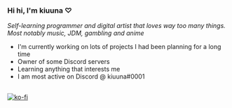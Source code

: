 ### Hi hi, I'm kiuuna ♡
*Self-learning programmer and digital artist that loves way too many things.<br>Most notably music, JDM, gambling and anime*

- I'm currently working on lots of projects I had been planning for a long time
- Owner of some Discord servers
- Learning anything that interests me
- I am most active on Discord @ kiuuna#0001

##
[![ko-fi](https://ko-fi.com/img/githubbutton_sm.svg)](https://ko-fi.com/N4N8BCG8B)
